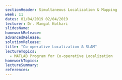 ```yaml
---
sectionHeader: Simultaneous Localization & Mapping
week: 11
dates: 01/04/2019 02/04/2019
lecturer: Dr. Mangal Kothari
slidesName:
homeworkRelease:
advancedRelease:
solutionRelease:
title: "Co-operative Localization & SLAM"
lectureTopics:
  - MATLAB Program for Co-operative Localization
homeworkTopics:
lectureSummary:
references:
---
```

